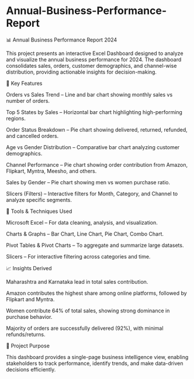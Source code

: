 # Annual-Business-Performance-Report
📊 Annual Business Performance Report 2024

This project presents an interactive Excel Dashboard designed to analyze and visualize the annual business performance for 2024. The dashboard consolidates sales, orders, customer demographics, and channel-wise distribution, providing actionable insights for decision-making.

🔑 Key Features

Orders vs Sales Trend – Line and bar chart showing monthly sales vs number of orders.

Top 5 States by Sales – Horizontal bar chart highlighting high-performing regions.

Order Status Breakdown – Pie chart showing delivered, returned, refunded, and cancelled orders.

Age vs Gender Distribution – Comparative bar chart analyzing customer demographics.

Channel Performance – Pie chart showing order contribution from Amazon, Flipkart, Myntra, Meesho, and others.

Sales by Gender – Pie chart showing men vs women purchase ratio.

Slicers (Filters) – Interactive filters for Month, Category, and Channel to analyze specific segments.

📂 Tools & Techniques Used

Microsoft Excel – For data cleaning, analysis, and visualization.

Charts & Graphs – Bar Chart, Line Chart, Pie Chart, Combo Chart.

Pivot Tables & Pivot Charts – To aggregate and summarize large datasets.

Slicers – For interactive filtering across categories and time.

📈 Insights Derived

Maharashtra and Karnataka lead in total sales contribution.

Amazon contributes the highest share among online platforms, followed by Flipkart and Myntra.

Women contribute 64% of total sales, showing strong dominance in purchase behavior.

Majority of orders are successfully delivered (92%), with minimal refunds/returns.

📌 Project Purpose

This dashboard provides a single-page business intelligence view, enabling stakeholders to track performance, identify trends, and make data-driven decisions efficiently.

